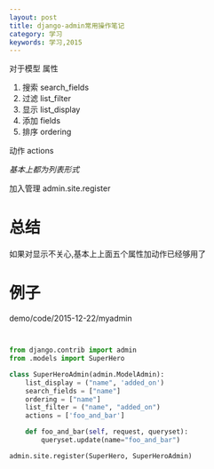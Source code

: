 ```yaml
---
layout: post
title: django-admin常用操作笔记
category: 学习
keywords: 学习,2015
---
```

对于模型
属性
1. 搜索 search_fields
2. 过滤 list_filter
3. 显示 list_display
4. 添加 fields
5. 排序 ordering

动作
actions


*基本上都为列表形式*

加入管理
admin.site.register

# 总结
如果对显示不关心,基本上上面五个属性加动作已经够用了

# 例子

demo/code/2015-12-22/myadmin


``` admin.py


from django.contrib import admin
from .models import SuperHero

class SuperHeroAdmin(admin.ModelAdmin):
    list_display = ("name", 'added_on')
    search_fields = ["name"]
    ordering = ["name"]
    list_filter = ("name", "added_on")
    actions = ['foo_and_bar']

    def foo_and_bar(self, request, queryset):
        queryset.update(name="foo_and_bar")

admin.site.register(SuperHero, SuperHeroAdmin)


```
